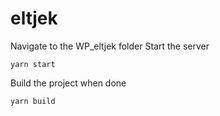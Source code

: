 # eltjek
Navigate to the WP_eltjek folder Start the server
```
yarn start
```

Build the project when done
```
yarn build
```
